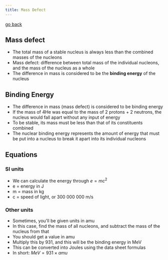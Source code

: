 ```yaml
---
title: Mass Defect
---
```


[go back](archive/11Subjects/11Physics.md)

## **Mass defect**
-   The total mass of a stable nucleus is always less than the combined masses of the nucleons
-   Mass defect: difference between total mass of the individual nucleons, and the mass of the nucleus as a whole 
-   The difference in mass is considered to be the **binding energy** of the nucleus
## **Binding Energy**
-   The difference in mass (mass defect) is considered to be binding energy
-   If the mass of 4He was equal to the mass of 2 protons + 2 neutrons, the nucleus would fall apart without any input of energy
-   To be stable, its mass must be less than that of its constituents combined 
-   The nuclear binding energy represents the amount of energy that must be put into a nucleus to break it apart into its individual nucleons

## Equations
### SI units
-   We can calculate the energy through $e=mc^2$
-   e = energy in J
-   m = mass in kg
-   c = speed of light, or 300 000 000 m/s

### Other units
- Sometimes, you'll be given units in amu
- In this case, find the mass of all nucleons, and subtract the mass of the nucleus from that
- You should get a value in amu
- Multiply this by 931, and this will be the binding energy in MeV
- This can be converted into Joules using the data sheet formulas
- In short: $MeV = 931\times amu$
